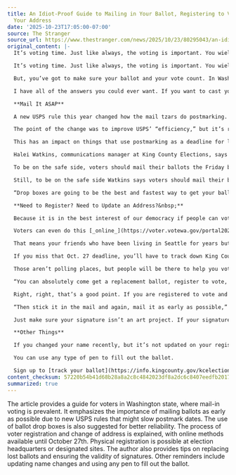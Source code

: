 ```yaml
---
title: An Idiot-Proof Guide to Mailing in Your Ballot, Registering to Vote, and Changing
  Your Address
date: '2025-10-23T17:05:00-07:00'
source: The Stranger
source_url: https://www.thestranger.com/news/2025/10/23/80295043/an-idiot-proof-guide-to-mailing-in-your-ballot-registering-to-vote-and-changing-your-address
original_content: |-
  It’s voting time. Just like always, the voting is important. You wield so much power. I love that about you. by Nathalie Graham

  It’s voting time. Just like always, the voting is important. You wield so much power. I love that about you.

  But, you’ve got to make sure your ballot and your vote count. In Washington state, mail-in voting is our bread and butter. We’re [one of five states](https://wsac.org/election-security-how-votes-are-counted/) that uses a 100 percent vote-by-mail system. . However, new United States Postal Service rules that change how mail is postmarked could tack on delays for ballots sent by mail. And, even though we make it easy to participate in Democracy here, there are still annoying and complicated things that could make it so you don’t. How do you register? How do you change your registration? What happens if your dog eats your ballot?

  I have all of the answers you could ever want. If you want to cast your vote in an election where we’ll be choosing our mayor, county executive, multiple city and county council seats, and selecting a slew of state representatives, you’ll need them. And, if you don’t know how to vote, have I got the [endorsement guide](https://www.thestranger.com/stranger-election-control-board/2025/10/17/80286641/the-strangers-general-election-2025-voting-guide) for you.

  **Mail It ASAP**

  A new USPS rule this year changed how the mail tzars do postmarking. Usually, the post office would postmark a letter, or a ballot, once it received it. Not anymore. The USPS states “the postmark date does not inherently or necessarily align with the date on which the Postal Service first accepted possession of a mail piece.” That vagueness translates to slower postmark dates.&nbsp;

  The point of the change was to improve USPS’ “efficiency,” but it’s really eroded same-day postmarking, according to [this blog](https://www.savethepostoffice.com/say-goodbye-to-the-same-day-postmark/) devoted to the USPS.

  This has an impact on things that use postmarking as a deadline for legal purposes like, say, a ballot. The rule goes that the mail-in ballots must be postmarked on or before election day to count. The new USPS rule means postmarking is less reliable. USPS recommends voters mail in their ballots at least a week before election day. So, that would mean mailing your ballots by Oct. 28 for King County voters.

  Halei Watkins, communications manager at King County Elections, says Seattle has a speedy USPS processing plant, so it might not be a huge problem here. Rural communities, on the other hand, don’t have their mail postmarked until they reach a centralized processing plant. During the primary, those communities saw big spikes in mail-in ballots returned too late to count, Watkins says.

  To be on the safe side, voters should mail their ballots the Friday before election day, which happens to be Halloween (NOT AN OMEN), or better yet, use a ballot drop box. They’re [all over](https://kingcounty.gov/en/dept/elections/how-to-vote/ballots/return-my-ballot/ballot-drop-boxes) the county.

  Still, to be on the safe side Watkins says voters should mail their ballots the Friday before election day at the latest or, to be on the even safer side, to follow USPS guidelines and mail their ballots a week before Nov. 4. Or, better yet, use a ballot drop box. They’re [all over](https://kingcounty.gov/en/dept/elections/how-to-vote/ballots/return-my-ballot/ballot-drop-boxes) the county and open right now. You have until 8 p.m. on election night to drop off your ballot.

  “Drop boxes are going to be the best and fastest way to get your ballot directly back into King County Election’s hands,” Watkins says. “They're definitely the best thing to use in that final week.”

  **Need to Register? Need to Update an Address?&nbsp;**

  Because it is in the best interest of our democracy if people can vote, King County makes it easy for people to register to vote and change their registration. Voters can do so up until and even on election day.

  Voters can even do this [_online_](https://voter.votewa.gov/portal2023/login.aspx) through Oct. 27. Just go online to King County Elections or VoteWA and [update your information](https://olvr.votewa.gov/OLVR2024/landing.aspx). King County Elections will send your ballot to you in time for you to submit it.

  That means your friends who have been living in Seattle for years but haven’t changed their registration from when they lived in California have no excuse not to. Passive aggressively send this to them. They will, of course, need a valid Washington state drivers license or ID card, as well as the last four digits of their social security number. If they don’t have any of those, they can register in-person or by mail. If registering in a more analog way, you [must](https://www.sos.wa.gov/elections/voters/voter-registration/register-vote-washington)swear you’re a US citizen, provide a residential and mailing address, and a form of identification. You don’t necessarily need the ID to register, but you will need to submit an ID for your vote to count.

  If you miss that Oct. 27 deadline, you’ll have to track down King County Elections in person to register or update your registration. You can go to elections headquarters in Renton, or catch them at your local library before the election. They’ll be at the central Seattle Public Library on Saturday Oct. 25. You can find other dates and locations [here](https://kingcounty.gov/en/dept/elections/how-to-vote/ballots/return-my-ballot/vote-centers). Or, on election day there will be in-person sites at Lumen Field and the Hub on the University of Washington’s campus.

  Those aren’t polling places, but people will be there to help you vote.

  “You can absolutely come get a replacement ballot, register to vote, and use an accessible voting device,” Watkins says. An accessible voting device [has](https://www.sos.wa.gov/elections/voters/voter-eligibility-resources/voters-disabilities%23:~:text=You%2520select%2520choices%2520by%2520touching,Accessibility%2520services%2520and%2520information) a touch screen, large print, and an audio function to help disabled voters fill out their ballots privately and independently. “If you come and you need a ballot, we'll print you off a ballot that looks just like the one you've got in the mail, and then you can sit at a table, fill it out and drop it in the little dropbox we'll have there and go on your way.”

  Right, right, that’s a good point. If you are registered to vote and you lost your ballot, or you left for a trip before your ballot came and won’t be back until after election day (lucky you), you can print off a replacement ballot online. It also comes with a printable postage so you can mail it in with no postage fees. Watkins calls this a “fun little art project” because voters must cut it out and tape it on the regular envelope.

  “Then stick it in the mail and again, mail it as early as possible,” Watkins says.

  Just make sure your signature isn’t an art project. If your signature doesn’t match what King County Elections has on file, they’ll ask you to reconfirm your signature or your vote won’t count.

  **Other Things**

  If you changed your name recently, but it’s not updated on your registration you can still vote! But, get that stuff updated soon.

  You can use any type of pen to fill out the ballot.

  Sign up to [track your ballot](https://info.kingcounty.gov/kcelections/vote/myvoterinfo/ballottracker) to make sure it’s been counted.
content_checksum: 57220b54b41d68b28a8a2c8c4842023df8a2dc6c8407eedfb2017e14948e48e2
summarized: true
---
```


The article provides a guide for voters in Washington state, where mail-in voting is prevalent. It emphasizes the importance of mailing ballots as early as possible due to new USPS rules that might slow postmark dates. The use of ballot drop boxes is also suggested for better reliability. The process of voter registration and change of address is explained, with online methods available until October 27th. Physical registration is possible at election headquarters or designated sites. The author also provides tips on replacing lost ballots and ensuring the validity of signatures. Other reminders include updating name changes and using any pen to fill out the ballot.